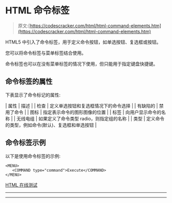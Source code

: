 # HTML 命令标签

> 原文:[https://codescracker.com/html/html-command-elements.htm](https://codescracker.com/html/html-command-elements.htm)

HTML5 中引入了命令标签，用于定义命令按钮，如单选按钮、复选框或按钮。

您可以将命令标签与菜单标签结合使用。

命令标签也可以在没有菜单标签的情况下使用，但只能用于指定键盘快捷键。

## 命令标签的属性

下表显示了命令标记的属性:

| 属性 | 描述 |
| 检查 | 定义单选按钮和复选框情况下的命令选择 |
| 有缺陷的 | 禁用了命令 |
| 图标 | 指定表示命令的图形图像的位置 |
| 标签 | 向用户显示命令的名称 |
| 无线电组 | 如果定义了命令类型 radio，则指定组的名称 |
| 类型 | 定义命令的类型，例如命令(默认)、复选框和单选按钮 |

## 命令标签示例

以下是使用命令标签的示例:

```
<MENU>
   <COMMAND type="command">Execute</COMMAND>
</MENU>
```

[HTML 在线测试](/exam/showtest.php?subid=4)

* * *

* * *